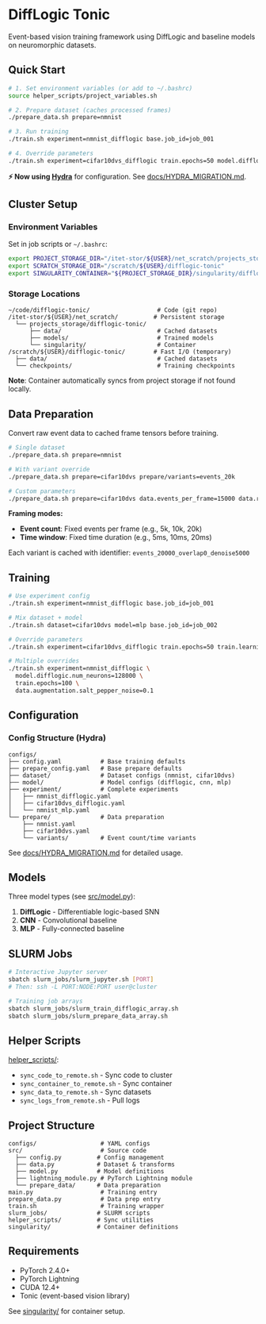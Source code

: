 # DiffLogic Tonic

Event-based vision training framework using DiffLogic and baseline models on neuromorphic datasets.

## Quick Start

```bash
# 1. Set environment variables (or add to ~/.bashrc)
source helper_scripts/project_variables.sh

# 2. Prepare dataset (caches processed frames)
./prepare_data.sh prepare=nmnist

# 3. Run training
./train.sh experiment=nmnist_difflogic base.job_id=job_001

# 4. Override parameters
./train.sh experiment=cifar10dvs_difflogic train.epochs=50 model.difflogic.num_neurons=128000
```

**⚡ Now using [Hydra](https://hydra.cc/)** for configuration. See [docs/HYDRA_MIGRATION.md](docs/HYDRA_MIGRATION.md).

## Cluster Setup

### Environment Variables

Set in job scripts or `~/.bashrc`:

```bash
export PROJECT_STORAGE_DIR="/itet-stor/${USER}/net_scratch/projects_storage/difflogic-tonic"
export SCRATCH_STORAGE_DIR="/scratch/${USER}/difflogic-tonic"
export SINGULARITY_CONTAINER="${PROJECT_STORAGE_DIR}/singularity/difflogic.sif"
```

### Storage Locations

```
~/code/difflogic-tonic/                   # Code (git repo)
/itet-stor/${USER}/net_scratch/          # Persistent storage
  └── projects_storage/difflogic-tonic/
      ├── data/                           # Cached datasets
      ├── models/                         # Trained models
      └── singularity/                    # Container
/scratch/${USER}/difflogic-tonic/        # Fast I/O (temporary)
  ├── data/                               # Cached datasets
  └── checkpoints/                        # Training checkpoints
```

**Note**: Container automatically syncs from project storage if not found locally.

## Data Preparation

Convert raw event data to cached frame tensors before training.

```bash
# Single dataset
./prepare_data.sh prepare=nmnist

# With variant override
./prepare_data.sh prepare=cifar10dvs prepare/variants=events_20k

# Custom parameters
./prepare_data.sh prepare=cifar10dvs data.events_per_frame=15000 data.reset_cache=true
```

**Framing modes:**
- **Event count**: Fixed events per frame (e.g., 5k, 10k, 20k)
- **Time window**: Fixed time duration (e.g., 5ms, 10ms, 20ms)

Each variant is cached with identifier: `events_20000_overlap0_denoise5000` 

## Training

```bash
# Use experiment config
./train.sh experiment=nmnist_difflogic base.job_id=job_001

# Mix dataset + model
./train.sh dataset=cifar10dvs model=mlp base.job_id=job_002

# Override parameters
./train.sh experiment=cifar10dvs_difflogic train.epochs=50 train.learning_rate=0.001

# Multiple overrides
./train.sh experiment=nmnist_difflogic \
  model.difflogic.num_neurons=128000 \
  train.epochs=100 \
  data.augmentation.salt_pepper_noise=0.1
```

## Configuration

### Config Structure (Hydra)

```
configs/
├── config.yaml           # Base training defaults
├── prepare_config.yaml   # Base prepare defaults
├── dataset/              # Dataset configs (nmnist, cifar10dvs)
├── model/                # Model configs (difflogic, cnn, mlp)
├── experiment/           # Complete experiments
│   ├── nmnist_difflogic.yaml
│   ├── cifar10dvs_difflogic.yaml
│   └── nmnist_mlp.yaml
└── prepare/              # Data preparation
    ├── nmnist.yaml
    ├── cifar10dvs.yaml
    └── variants/         # Event count/time variants
```

See [docs/HYDRA_MIGRATION.md](docs/HYDRA_MIGRATION.md) for detailed usage.

## Models

Three model types (see [src/model.py](src/model.py)):
1. **DiffLogic** - Differentiable logic-based SNN
2. **CNN** - Convolutional baseline
3. **MLP** - Fully-connected baseline

## SLURM Jobs

```bash
# Interactive Jupyter server
sbatch slurm_jobs/slurm_jupyter.sh [PORT]
# Then: ssh -L PORT:NODE:PORT user@cluster

# Training job arrays
sbatch slurm_jobs/slurm_train_difflogic_array.sh
sbatch slurm_jobs/slurm_prepare_data_array.sh
```

## Helper Scripts

[helper_scripts/](helper_scripts/):
- `sync_code_to_remote.sh` - Sync code to cluster
- `sync_container_to_remote.sh` - Sync container
- `sync_data_to_remote.sh` - Sync datasets
- `sync_logs_from_remote.sh` - Pull logs

## Project Structure

```
configs/                  # YAML configs
src/                      # Source code
  ├── config.py          # Config management
  ├── data.py            # Dataset & transforms
  ├── model.py           # Model definitions
  ├── lightning_module.py # PyTorch Lightning module
  └── prepare_data/      # Data preparation
main.py                   # Training entry
prepare_data.py           # Data prep entry
train.sh                  # Training wrapper
slurm_jobs/              # SLURM scripts
helper_scripts/          # Sync utilities
singularity/             # Container definitions
```

## Requirements

- PyTorch 2.4.0+
- PyTorch Lightning
- CUDA 12.4+
- Tonic (event-based vision library)

See [singularity/](singularity/) for container setup.
